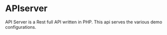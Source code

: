 # APIserver
API Server is a Rest full API written in PHP. This api serves the various demo configurations.

